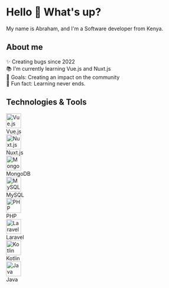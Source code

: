 # Hello 👋 What's up?

My name is Abraham, and I'm a Software developer from Kenya.

## About me

✨ Creating bugs since 2022  
📚 I'm currently learning Vue.js and Nuxt.js  
🎯 Goals: Creating an impact on the community  
🎲 Fun fact: Learning never ends.

## Technologies & Tools


  <div>
    <img src="https://cdn.jsdelivr.net/gh/devicons/devicon/icons/vuejs/vuejs-original.svg" height="40" alt="Vue.js logo"  />
    <br/>Vue.js
  </div>
    <div>
    <img src="https://cdn.jsdelivr.net/gh/devicons/devicon/icons/nuxtjs/nuxtjs-original.svg" height="40" alt="Nuxt.js logo"  />
    <br/>Nuxt.js
  </div>
  
  <div>
    <img src="https://cdn.jsdelivr.net/gh/devicons/devicon/icons/mongodb/mongodb-original.svg" height="40" alt="MongoDB logo"  />
    <br/>MongoDB
  </div>
  
  <div>
    <img src="https://cdn.jsdelivr.net/gh/devicons/devicon/icons/mysql/mysql-original.svg" height="40" alt="MySQL logo"  />
    <br/>MySQL
  </div>
  
  <div>
    <img src="https://cdn.jsdelivr.net/gh/devicons/devicon/icons/php/php-original.svg" height="40" alt="PHP logo"  />
    <br/>PHP
  </div>
  
  <div>
    <img src="https://cdn.jsdelivr.net/gh/devicons/devicon/icons/laravel/laravel-plain.svg" height="40" alt="Laravel logo"  />
    <br/>Laravel
  </div>
  
  <div>
    <img src="https://cdn.jsdelivr.net/gh/devicons/devicon/icons/kotlin/kotlin-original.svg" height="40" alt="Kotlin logo"  />
    <br/>Kotlin
  </div>
  
  <div>
    <img src="https://cdn.jsdelivr.net/gh/devicons/devicon/icons/java/java-original.svg" height="40" alt="Java logo"  />
    <br/>Java
  </div>
</div>




